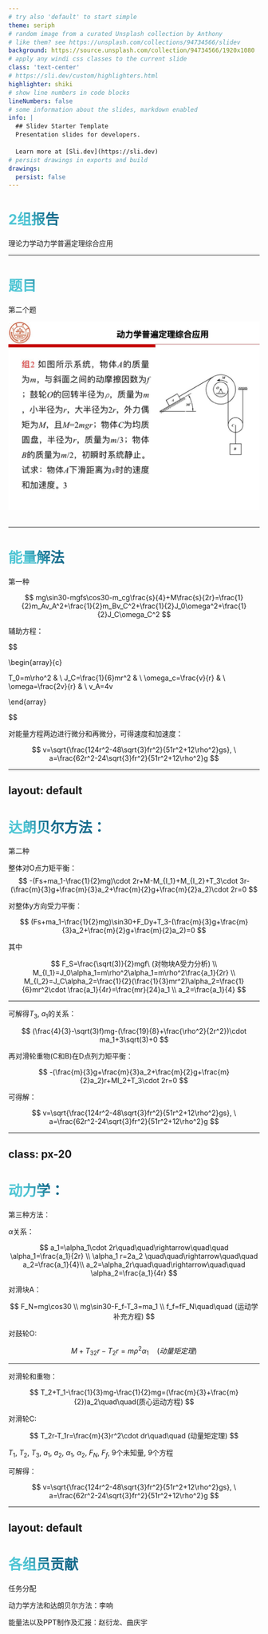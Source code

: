 ```yaml
---
# try also 'default' to start simple
theme: seriph
# random image from a curated Unsplash collection by Anthony
# like them? see https://unsplash.com/collections/94734566/slidev
background: https://source.unsplash.com/collection/94734566/1920x1080
# apply any windi css classes to the current slide
class: 'text-center'
# https://sli.dev/custom/highlighters.html
highlighter: shiki
# show line numbers in code blocks
lineNumbers: false
# some information about the slides, markdown enabled
info: |
  ## Slidev Starter Template
  Presentation slides for developers.

  Learn more at [Sli.dev](https://sli.dev)
# persist drawings in exports and build
drawings:
  persist: false
---
```


# 2组报告

理论力学动力学普遍定理综合应用


<!--
The last comment block of each slide will be treated as slide notes. It will be visible and editable in Presenter Mode along with the slide. [Read more in the docs](https://sli.dev/guide/syntax.html#notes)
-->

---

# 题目

第二个题

<img src="/problem.jpg" class="rounded w-160 abs-tr mt-16 mr-12"/>

<br>
<br>


<!--
You can have `style` tag in markdown to override the style for the current page.
Learn more: https://sli.dev/guide/syntax#embedded-styles
-->

<style>
h1 {
  background-color: #2B90B6;
  background-image: linear-gradient(45deg, #4EC5D4 10%, #146b8c 20%);
  background-size: 100%;
  -webkit-background-clip: text;
  -moz-background-clip: text;
  -webkit-text-fill-color: transparent;
  -moz-text-fill-color: transparent;
}
</style>

---

# 能量解法

第一种

$$
mg\sin30-mgfs\cos30-m_cg\frac{s}{4}+M\frac{s}{2r}=\frac{1}{2}m_Av_A^2+\frac{1}{2}m_Bv_C^2+\frac{1}{2}J_0\omega^2+\frac{1}{2}J_C\omega_C^2
$$

辅助方程：


$$

\begin{array}{c}

  T_0=m\rho^2 & \\
  J_C=\frac{1}{6}mr^2 & \\
  \omega_c=\frac{v}{r} & \\
  \omega=\frac{2v}{r} & \\
  v_A=4v


\end{array}


$$

对能量方程两边进行微分和再微分，可得速度和加速度：

$$
v=\sqrt{\frac{124r^2-48\sqrt{3}fr^2}{51r^2+12\rho^2}gs}, \ a=\frac{62r^2-24\sqrt{3}fr^2}{51r^2+12\rho^2}g
$$

---
layout: default
---

# 达朗贝尔方法：

第二种

整体对O点力矩平衡：
$$
-(Fs+ma_1-\frac{1}{2}mg)\cdot 2r+M-M_{I_1}+M_{I_2}+T_3\cdot 3r-(\frac{m}{3}g+\frac{m}{3}a_2+\frac{m}{2}g+\frac{m}{2}a_2)\cdot 2r=0
$$

对整体y方向受力平衡：

$$
(Fs+ma_1-\frac{1}{2}mg)\sin30+F_Dy+T_3-(\frac{m}{3}g+\frac{m}{3}a_2+\frac{m}{2}g+\frac{m}{2}a_2)=0
$$

其中

$$
F_S=\frac{\sqrt(3)}{2}mgf\ (对物块A受力分析) \\
M_{I_1}=J_0\alpha_1=m\rho^2\alpha_1=m\rho^2\frac{a_1}{2r} \\
M_{I_2}=J_C\alpha_2=\frac{1}{2}(\frac{1}{3}mr^2)\alpha_2=\frac{1}{6}mr^2\cdot \frac{a_1}{4r}=\frac{mr}{24}a_1 \\
a_2=\frac{a_1}{4}
$$




---

可解得$T_3$, $a_1$的关系：

$$
(\frac{4}{3}-\sqrt(3)f)mg-(\frac{19}{8}+\frac{\rho^2}{2r^2})\cdot ma_1+3\sqrt(3)+0
$$

再对滑轮重物(C和B)在D点列力矩平衡：

$$
-(\frac{m}{3}g+\frac{m}{3}a_2+\frac{m}{2}g+\frac{m}{2}a_2)r+MI_2+T_3\cdot 2r=0
$$


可得解：

$$
v=\sqrt{\frac{124r^2-48\sqrt{3}fr^2}{51r^2+12\rho^2}gs}, \ a=\frac{62r^2-24\sqrt{3}fr^2}{51r^2+12\rho^2}g
$$

---
class: px-20
---

# 动力学：

第三种方法：

$\alpha$关系：

$$
a_1=\alpha_1\cdot 2r\quad\quad\rightarrow\quad\quad \alpha_1=\frac{a_1}{2r} \\
\alpha_1 r=2a_2 \quad\quad\rightarrow\quad\quad a_2=\frac{a_1}{4}\\
a_2=\alpha_2r\quad\quad\rightarrow\quad\quad \alpha_2=\frac{a_1}{4r}
$$

对滑块A：

$$
F_N=mg\cos30 \\
mg\sin30-F_f-T_3=ma_1 \\
f_f=fF_N\quad\quad (运动学补充方程)
$$

对鼓轮O:

$$
M+T_32r-T_2r=m\rho^2\alpha_1\quad(动量矩定理)
$$

---

对滑轮和重物：

$$
T_2+T_1-\frac{1}{3}mg-\frac{1}{2}mg=(\frac{m}{3}+\frac{m}{2})a_2\quad\quad(质心运动方程)
$$


对滑轮C:

$$
T_2r-T_1r=\frac{m}{3}r^2\cdot dr\quad\quad (动量矩定理)
$$

$T_1$, $T_2$, $T_3$, $a_1$, $a_2$, $\alpha_1$, $\alpha_2$, $F_N$, $F_f$, 9个未知量, 9个方程

可解得：

$$
v=\sqrt{\frac{124r^2-48\sqrt{3}fr^2}{51r^2+12\rho^2}gs}, \ a=\frac{62r^2-24\sqrt{3}fr^2}{51r^2+12\rho^2}g
$$

---
layout: default
---

# 各组员贡献
任务分配

动力学方法和达朗贝尔方法：李响

能量法以及PPT制作及汇报：赵衍龙、曲庆宇

